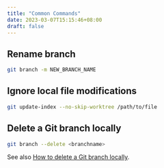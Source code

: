 ```yaml
---
title: "Common Commands"
date: 2023-03-07T15:15:46+08:00
draft: false
---
```


## Rename branch

``` bash
git branch -m NEW_BRANCH_NAME
```

## Ignore local file modifications

``` bash
git update-index --no-skip-worktree /path/to/file
```

## Delete a Git branch locally

``` bash
git branch --delete <branchname>
```

See also [How to delete a Git branch locally](https://www.theserverside.com/blog/Coffee-Talk-Java-News-Stories-and-Opinions/delete-local-git-branch-origin-force-merge-all).
